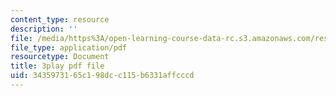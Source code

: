 ```yaml
---
content_type: resource
description: ''
file: /media/https%3A/open-learning-course-data-rc.s3.amazonaws.com/res-5-0001-digital-lab-techniques-manual-spring-2007/3435973165c198dcc115b6331affcccd_iinr4-0C0Yc.pdf
file_type: application/pdf
resourcetype: Document
title: 3play pdf file
uid: 34359731-65c1-98dc-c115-b6331affcccd
---
```

